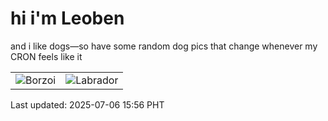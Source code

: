 # hi i'm Leoben

and i like dogs—so have some random dog pics that change whenever my CRON feels like it

|  |  |
|--------|----------|
| ![Borzoi](https://random-dog-vercel.vercel.app/api/random-borzoi?v=1751788573) | ![Labrador](https://random-dog-vercel.vercel.app/api/random-labrador?v=1751788573) |

Last updated: 2025-07-06 15:56 PHT
